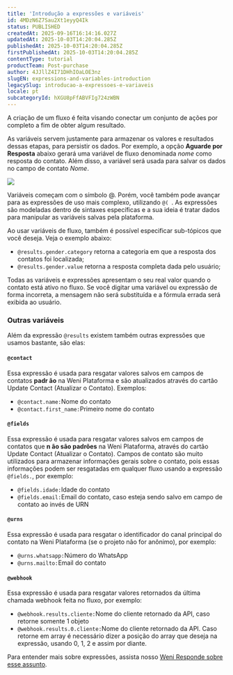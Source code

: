 ```yaml
---
title: 'Introdução a expressões e variáveis'
id: 4MDzN6Z7Sau2Xt1eyyQ4Ik
status: PUBLISHED
createdAt: 2025-09-16T16:14:16.027Z
updatedAt: 2025-10-03T14:20:04.285Z
publishedAt: 2025-10-03T14:20:04.285Z
firstPublishedAt: 2025-10-03T14:20:04.285Z
contentType: tutorial
productTeam: Post-purchase
author: 4JJllZ4I71DHhIOaLOE3nz
slugEN: expressions-and-variables-introduction
legacySlug: introducao-a-expressoes-e-variaveis
locale: pt
subcategoryId: hXGU8pFfABVFIg724zWBN
---
```


A criação de um fluxo é feita visando conectar um conjunto de ações por completo a fim de obter algum resultado.

As variáveis servem justamente para armazenar os valores e resultados dessas etapas, para persistir os dados. Por exemplo, a opção **Aguarde por Resposta** abaixo gerará uma variável de fluxo denominada _nome_ como resposta do contato. Além disso, a variável será usada para salvar os dados no campo de contato _Nome_.

![](https://cdn.statically.io/gh/vtexdocs/help-center-content/refs/heads/main/docs/pt/tutorials/weni-by-vtex/fluxos/introducao-a-expressoes-e-variaveis_1.png)

Variáveis começam com o símbolo @. Porém, você também pode avançar para as expressões de uso mais complexo, utilizando `@( `. As expressões são modeladas dentro de sintaxes específicas e a sua ideia é tratar dados para manipular as variáveis salvas pela plataforma.

Ao usar variáveis de fluxo, também é possível especificar sub-tópicos que você deseja. Veja o exemplo abaixo:
  * `@results.gender.category` retorna a categoria em que a resposta dos contatos foi localizada;
  * `@results.gender.value` retorna a resposta completa dada pelo usuário;

Todas as variáveis e expressões apresentam o seu real valor quando o contato está ativo no fluxo. Se você digitar uma variável ou expressão de forma incorreta, a mensagem não será substituída e a fórmula errada será exibida ao usuário.

### Outras variáveis

Além da expressão `@results` existem também outras expressões que usamos bastante, são elas:

#### **`@contact`**
Essa expressão é usada para resgatar valores salvos em campos de contatos **padr ão** na Weni Plataforma e são atualizados através do cartão Update Contact (Atualizar o Contato). Exemplos:
  * `@contact.name:`Nome do contato
  * `@contact.first_name:`Primeiro nome do contato

#### **`@fields`**
Essa expressão é usada para resgatar valores salvos em campos de contatos que **n ão são padrões** na Weni Plataforma, através do cartão Update Contact (Atualizar o Contato). Campos de contato são muito utilizados para armazenar informações gerais sobre o contato, pois essas informações podem ser resgatadas em qualquer fluxo usando a expressão `@fields.`⁣, por exemplo:
  * `@fields.idade:`Idade do contato
  * `@fields.email:`Email do contato, caso esteja sendo salvo em campo de contato ao invés de URN

#### **`@urns`**
Essa expressão é usada para resgatar o identificador do canal principal do contato na Weni Plataforma (se o projeto não for anônimo), por exemplo:
  * `@urns.whatsapp:`Número do WhatsApp
  * `@urns.mailto:`Email do contato

#### **`@webhook`**
Essa expressão é usada para resgatar valores retornados da última chamada webhook feita no fluxo, por exemplo:
  * `@webhook.results.cliente:`Nome do cliente retornado da API, caso retorne somente 1 objeto
  * `@webhook.results.0.cliente:`Nome do cliente retornado da API. Caso retorne em array é necessário dizer a posição do array que deseja na expressão, usando 0, 1, 2 e assim por diante.

Para entender mais sobre expressões, assista nosso [Weni Responde sobre esse assunto](https://comunidade.weni.ai/t/expressoes-e-variaveis/248).
